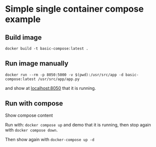 # Simple single container compose example

## Build image

```
docker build -t basic-compose:latest .
```

## Run image manually

```
docker run --rm -p 8050:5000 -v $(pwd):/usr/src/app -d basic-compose:latest /usr/src/app/app.py
```

and show at [localhost:8050](http://localhost:8050) that it is running.

## Run with compose

Show compose content

Run with:
`docker compose up` and demo that it is running, then stop again with `docker compose down`.

Then show again with `docker-compose up -d`
